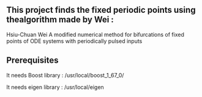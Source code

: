## This project finds the fixed periodic points using thealgorithm made by Wei :
Hsiu-Chuan Wei
A modified numerical method for bifurcations of fixed points of ODE systems with periodically pulsed inputs


## Prerequisites
It needs Boost library :
/usr/local/boost_1_67_0/

It needs eigen library :
/usr/local/eigen
